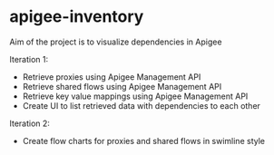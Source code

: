 # apigee-inventory

Aim of the project is to visualize dependencies in Apigee

Iteration 1:
- Retrieve proxies using Apigee Management API
- Retrieve shared flows using Apigee Management API
- Retrieve key value mappings using Apigee Management API
- Create UI to list retrieved data with dependencies to each other

Iteration 2:
- Create flow charts for proxies and shared flows in swimline style
